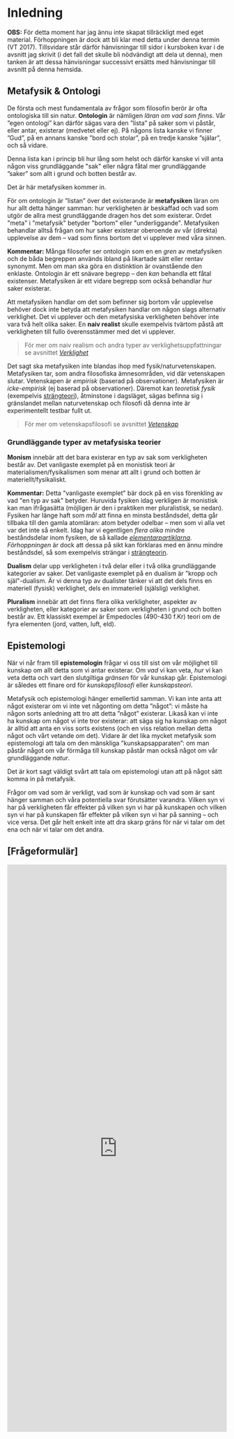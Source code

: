 # Inledning
<!--Här beskriver jag vad kapitlet ska handla om, detta är en note -->

<!--ELLER: Kanske döpa om denna del till Metafysik & Epistemologi?  -->


**OBS:** För detta moment har jag ännu inte skapat tillräckligt med eget material. Förhoppningen är dock att bli klar med detta under denna termin (VT 2017). Tillsvidare står därför hänvisningar till sidor i kursboken kvar i de avsnitt jag skrivit (i det fall det skulle bli nödvändigt att dela ut denna), men tanken är att dessa hänvisningar successivt ersätts med hänvisningar till avsnitt på denna hemsida. 

## Metafysik & Ontologi

De första och mest fundamentala av frågor som filosofin berör är ofta ontologiska till sin natur. **Ontologin** är nämligen *läran om vad som finns*. Vår ”egen ontologi” kan därför sägas vara den ”lista” på saker som vi påstår, eller antar, existerar (medvetet eller ej). På någons lista kanske vi finner ”Gud”, på en annans kanske ”bord och stolar”, på en tredje kanske ”själar”, och så vidare. 

Denna lista kan i princip bli hur lång som helst och därför kanske vi vill anta någon viss grundläggande "sak" eller några fåtal mer grundläggande ”saker” som allt i grund och botten består av. 

Det är här metafysiken kommer in. 

För om ontologin är ”listan” över det existerande är **metafysiken** läran om hur allt detta hänger samman: hur verkligheten är beskaffad och vad som utgör de allra mest grundläggande dragen hos det som existerar. Ordet "meta" i "metafysik" betyder "bortom" eller "underliggande". Metafysiken behandlar alltså frågan om hur saker existerar oberoende av vår (direkta) upplevelse av dem – vad som finns bortom det vi upplever med våra sinnen.

**Kommentar:** Många filosofer ser ontologin som en en _gren_ av metafysiken och de båda begreppen används ibland på likartade sätt eller rentav synonymt. Men om man ska göra en distinktion är ovanstående den enklaste. Ontologin är ett snävare begrepp – den _kan_ behandla ett fåtal existenser. Metafysiken är ett vidare begrepp som också behandlar _hur_ saker existerar. 

Att metafysiken handlar om det som befinner sig bortom vår upplevelse behöver dock inte betyda att metafysiken handlar om någon slags alternativ verklighet. Det vi upplever och den metafysiska verkligheten behöver inte vara två helt olika saker. En **naiv realist** skulle exempelvis tvärtom påstå att verkligheten till fullo överensstämmer med det vi upplever. 

> För mer om naiv realism och andra typer av verklighetsuppfattningar se avsnittet *[Verklighet](3_2_verkligheten.md)*

Det sagt ska metafysiken inte blandas ihop med fysik/naturvetenskapen. Metafysiken tar, som andra filosofiska ämnesområden, vid där vetenskapen slutar. Vetenskapen är _empirisk_ (baserad på observationer). Metafysiken är _icke-empirisk_ (ej baserad på observationer). Däremot kan _teoretisk fysik_ (exempelvis [strängteori](https://sv.wikipedia.org/wiki/Strängteori)), åtminstone i dagsläget, sägas befinna sig i gränslandet mellan naturvetenskap och filosofi då denna inte är experimentellt testbar fullt ut. 

> För mer om vetenskapsfilosofi se avsnittet *[Vetenskap](3_4_vetenskapen.md)*

<!--Få in någon kritik av metafysiken här? Kanske borde jag helt sluta med ontologi-delen?-->

<!--Tog bort detta: **Kommentar:** Ett exempel på hur det i praktiken är svårt att prata om ontologi utan att tala om metafysik är frågor så som Guds (eventuella) existens och vår (eventuella) fria vilja. Dessa frågor handlar förvisso om enskilda existenser, men de påverkar likväl vår bild av verkligheten på ett sådant fundamentalt sätt att de ändå blir metafysiska. -->


<!--%% Hur sakerna (ontologin) hänger samman -->

### Grundläggande typer av metafysiska teorier

**Monism** innebär att det bara existerar en typ av sak som verkligheten består av. Det vanligaste exemplet på en monistisk teori är materialismen/fysikalismen som menar att allt i grund och botten är materiellt/fysikaliskt.

**Kommentar:** Detta "vanligaste exemplet" bär dock på en viss förenkling av vad "en typ av sak" betyder. Huruvida fysiken idag verkligen är monistisk kan man ifrågasätta (möjligen är den i praktiken mer pluralistisk, se nedan). Fysiken har länge haft som _mål_ att finna en minsta beståndsdel, detta går tillbaka till den gamla atomläran: atom betyder odelbar – men som vi alla vet var det inte så enkelt. Idag har vi egentligen _flera olika_ mindre beståndsdelar inom fysiken, de så kallade [_elementarpartiklarna_](https://sv.wikipedia.org/wiki/Elementarpartikel). _Förhoppningen_ är dock att dessa på sikt kan förklaras med en ännu mindre beståndsdel, så som exempelvis strängar i [strängteorin](https://sv.wikipedia.org/wiki/Strängteori).  

<!--Det enklaste exemplet här är atomläran, frågan är som sagt om nya fysiken är pluralistisk, se nedan -->

**Dualism** delar upp verkligheten i två delar eller i två olika grundläggande kategorier av saker. Det vanligaste exemplet på en dualism är "kropp och själ"-dualism. Är vi denna typ av dualister tänker vi att det dels finns en materiell (fysisk) verklighet, dels en immateriell (själslig) verklighet. 

**Pluralism** innebär att det finns flera olika verkligheter, aspekter av verkligheten, eller kategorier av saker som verkligheten i grund och botten består av. Ett klassiskt exempel är Empedocles (490-430 f.Kr) teori om de fyra elementen (jord, vatten, luft, eld).

<!--Ha med detta? _Möjligen_ skulle man kunna kalla modern fysik för pluralistisk, men den är det i ett sådant fall för att den ännu inte bygger på något fullständig teori (strängteori är ett försök till att lösa denna problematik). -->


## Epistemologi
När vi når fram till **epistemologin** frågar vi oss till sist om  vår möjlighet till kunskap om allt detta som vi antar existerar. Om *vad* vi kan veta, *hur* vi kan veta detta och vart den slutgiltiga *gränsen* för vår kunskap går. Epistemologi är således ett finare ord för *kunskapsfilosofi* eller *kunskapsteori*. 

Metafysik och epistemologi hänger emellertid samman. Vi kan inte anta att något existerar om vi inte vet någonting om detta ”något”: vi måste ha någon sorts anledning att tro att detta ”något” existerar. Likaså kan vi inte ha kunskap om något vi inte tror existerar: att säga sig ha kunskap om något är alltid att anta en viss sorts existens (och en viss relation mellan detta något och vårt vetande om det). Vidare är det lika mycket metafysik som epistemologi att tala om den mänskliga ”kunskapsapparaten”: om man påstår något om vår förmåga till kunskap påstår man också något om vår grundläggande *natur*. 

Det är kort sagt väldigt svårt att tala om epistemologi utan att på något sätt komma in på metafysik. 

Frågor om vad som är verkligt, vad som är kunskap och vad som är sant hänger samman och våra potentiella svar förutsätter varandra. Vilken syn vi har på verkligheten får effekter på vilken syn vi har på kunskapen och vilken syn vi har på kunskapen får effekter på vilken syn vi har på sanning – och vice versa. Det går helt enkelt inte att dra skarp gräns för när vi talar om det ena och när vi talar om det andra. 

<!--För enkelhetens skull måste det dock ske någon slags uppdelning när man ska tala om saker. Denna uppdelning är dock aldrig särskilt given. Det sätt på vilket vi delar upp dessa frågor bör man därför förhålla sig vaksam till.  -->

<!--För att se den ”större bilden” har ni den ”stora kartan” till hjälp. -->

## [Frågeformulär]

<iframe src="https://docs.google.com/forms/d/1UpE41WgyDEOnkkoPT28WYlCiFn8Ssd6Q0X2LphI4DIU/viewform?embedded=true" width="100%" height="1300" frameborder="0" marginheight="0" marginwidth="0">Läser in...</iframe>

